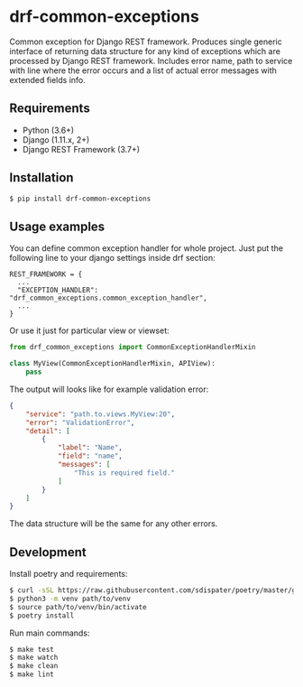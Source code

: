 drf-common-exceptions
===

<!-- TODO: add labels as table -->

Common exception for Django REST framework. Produces single generic interface of
returning data structure for any kind of exceptions which are processed by
Django REST framework. Includes error name, path to service with line
where the error occurs and a list of actual error messages
with extended fields info.

<!-- TODO: documentation link -->

## Requirements

- Python (3.6+)
- Django (1.11.x, 2+)
- Django REST Framework (3.7+)

## Installation

```bash
$ pip install drf-common-exceptions
```

## Usage examples

You can define common exception handler for whole project. Just put the
following line to your django settings inside drf section:

```
REST_FRAMEWORK = {
  ...
  "EXCEPTION_HANDLER": "drf_common_exceptions.common_exception_handler",
  ...
}
```

Or use it just for particular view or viewset:

```python
from drf_common_exceptions import CommonExceptionHandlerMixin

class MyView(CommonExceptionHandlerMixin, APIView):
    pass
```

The output will looks like for example validation error:
```json
{
    "service": "path.to.views.MyView:20",
    "error": "ValidationError",
    "detail": [
        {
            "label": "Name",
            "field": "name",
            "messages": [
                "This is required field."
            ]
        }
    ]
}
```

The data structure will be the same for any other errors.

<!-- TODO: add info about configuration when it will be added -->

## Development

Install poetry and requirements:

```bash
$ curl -sSL https://raw.githubusercontent.com/sdispater/poetry/master/get-poetry.py | python
$ python3 -m venv path/to/venv
$ source path/to/venv/bin/activate
$ poetry install
```

Run main commands:

```bash
$ make test
$ make watch
$ make clean
$ make lint
```
